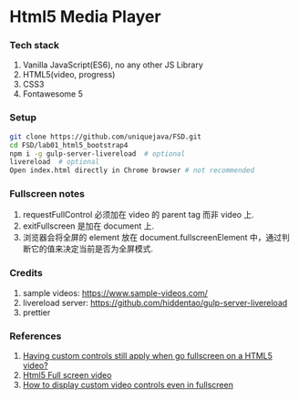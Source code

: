 # Html5 Media Player

### Tech stack

1. Vanilla JavaScript(ES6), no any other JS Library
2. HTML5(video, progress)
3. CSS3
4. Fontawesome 5

### Setup

```sh
git clone https://github.com/uniquejava/FSD.git
cd FSD/lab01_html5_bootstrap4
npm i -g gulp-server-livereload  # optional
livereload  # optional
Open index.html directly in Chrome browser # not recommended
```

### Fullscreen notes

1.  requestFullControl 必须加在 video 的 parent tag 而非 video 上.
2.  exitFullscreen 是加在 document 上.
3.  浏览器会将全屏的 element 放在 document.fullscreenElement 中，通过判断它的值来决定当前是否为全屏模式.

### Credits

1. sample videos: https://www.sample-videos.com/
2. livereload server: https://github.com/hiddentao/gulp-server-livereload
3. prettier

### References

1. [Having custom controls still apply when go fullscreen on a HTML5 video?](https://stackoverflow.com/questions/10115345/having-custom-controls-still-apply-when-go-fullscreen-on-a-html5-video)
2. [Html5 Full screen video](https://stackoverflow.com/questions/6039909/html5-full-screen-video)
3. [How to display custom video controls even in fullscreen](https://stackoverflow.com/questions/38134629/how-to-display-custom-video-controls-even-in-fullscreen)
